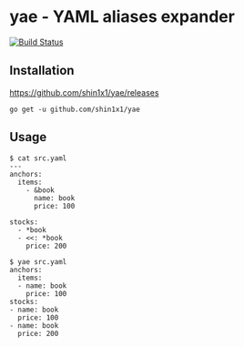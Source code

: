 # yae - YAML aliases expander

[![Build Status](https://travis-ci.org/shin1x1/yae.svg?branch=master)](https://travis-ci.org/shin1x1/yae)


## Installation

<https://github.com/shin1x1/yae/releases>

```
go get -u github.com/shin1x1/yae
```

## Usage

```
$ cat src.yaml
---
anchors:
  items:
    - &book
      name: book
      price: 100

stocks:
  - *book
  - <<: *book
    price: 200

$ yae src.yaml
anchors:
  items:
  - name: book
    price: 100
stocks:
- name: book
  price: 100
- name: book
  price: 200

```